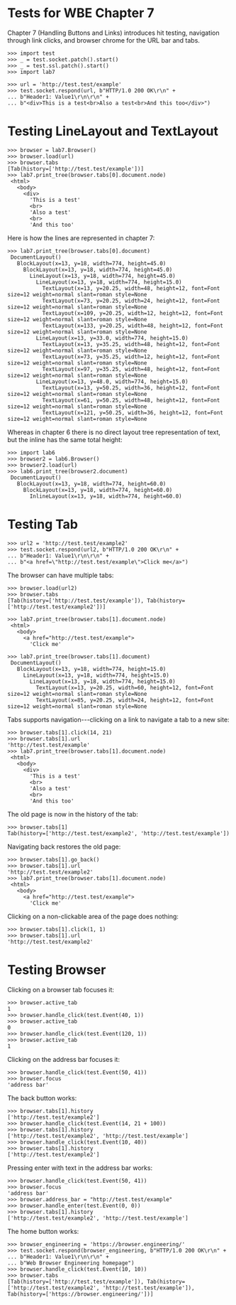 Tests for WBE Chapter 7
=======================

Chapter 7 (Handling Buttons and Links) introduces hit testing, navigation
through link clicks, and browser chrome for the URL bar and tabs.

    >>> import test
    >>> _ = test.socket.patch().start()
    >>> _ = test.ssl.patch().start()
    >>> import lab7

    >>> url = 'http://test.test/example'
    >>> test.socket.respond(url, b"HTTP/1.0 200 OK\r\n" +
    ... b"Header1: Value1\r\n\r\n" +
    ... b"<div>This is a test<br>Also a test<br>And this too</div>")

Testing LineLayout and TextLayout
=================================

    >>> browser = lab7.Browser()
    >>> browser.load(url)
    >>> browser.tabs
    [Tab(history=['http://test.test/example'])]
    >>> lab7.print_tree(browser.tabs[0].document.node)
     <html>
       <body>
         <div>
           'This is a test'
           <br>
           'Also a test'
           <br>
           'And this too'

Here is how the lines are represented in chapter 7:

    >>> lab7.print_tree(browser.tabs[0].document)
     DocumentLayout()
       BlockLayout(x=13, y=18, width=774, height=45.0)
         BlockLayout(x=13, y=18, width=774, height=45.0)
           LineLayout(x=13, y=18, width=774, height=45.0)
             LineLayout(x=13, y=18, width=774, height=15.0)
               TextLayout(x=13, y=20.25, width=48, height=12, font=Font size=12 weight=normal slant=roman style=None
               TextLayout(x=73, y=20.25, width=24, height=12, font=Font size=12 weight=normal slant=roman style=None
               TextLayout(x=109, y=20.25, width=12, height=12, font=Font size=12 weight=normal slant=roman style=None
               TextLayout(x=133, y=20.25, width=48, height=12, font=Font size=12 weight=normal slant=roman style=None
             LineLayout(x=13, y=33.0, width=774, height=15.0)
               TextLayout(x=13, y=35.25, width=48, height=12, font=Font size=12 weight=normal slant=roman style=None
               TextLayout(x=73, y=35.25, width=12, height=12, font=Font size=12 weight=normal slant=roman style=None
               TextLayout(x=97, y=35.25, width=48, height=12, font=Font size=12 weight=normal slant=roman style=None
             LineLayout(x=13, y=48.0, width=774, height=15.0)
               TextLayout(x=13, y=50.25, width=36, height=12, font=Font size=12 weight=normal slant=roman style=None
               TextLayout(x=61, y=50.25, width=48, height=12, font=Font size=12 weight=normal slant=roman style=None
               TextLayout(x=121, y=50.25, width=36, height=12, font=Font size=12 weight=normal slant=roman style=None

Whereas in chapter 6 there is no direct layout tree representation of text, but the inline
has the same total height:

    >>> import lab6
    >>> browser2 = lab6.Browser()
    >>> browser2.load(url)
    >>> lab6.print_tree(browser2.document)
     DocumentLayout()
       BlockLayout(x=13, y=18, width=774, height=60.0)
         BlockLayout(x=13, y=18, width=774, height=60.0)
           InlineLayout(x=13, y=18, width=774, height=60.0)

Testing Tab
===========

    >>> url2 = 'http://test.test/example2'
    >>> test.socket.respond(url2, b"HTTP/1.0 200 OK\r\n" +
    ... b"Header1: Value1\r\n\r\n" +
    ... b"<a href=\"http://test.test/example\">Click me</a>")

The browser can have multiple tabs:

    >>> browser.load(url2)
    >>> browser.tabs
    [Tab(history=['http://test.test/example']), Tab(history=['http://test.test/example2'])]

    >>> lab7.print_tree(browser.tabs[1].document.node)
     <html>
       <body>
         <a href="http://test.test/example">
           'Click me'

    >>> lab7.print_tree(browser.tabs[1].document)
     DocumentLayout()
       BlockLayout(x=13, y=18, width=774, height=15.0)
         LineLayout(x=13, y=18, width=774, height=15.0)
           LineLayout(x=13, y=18, width=774, height=15.0)
             TextLayout(x=13, y=20.25, width=60, height=12, font=Font size=12 weight=normal slant=roman style=None
             TextLayout(x=85, y=20.25, width=24, height=12, font=Font size=12 weight=normal slant=roman style=None

Tabs supports navigation---clicking on a link to navigate a tab to a new site:

    >>> browser.tabs[1].click(14, 21)
    >>> browser.tabs[1].url
    'http://test.test/example'
    >>> lab7.print_tree(browser.tabs[1].document.node)
     <html>
       <body>
         <div>
           'This is a test'
           <br>
           'Also a test'
           <br>
           'And this too'

The old page is now in the history of the tab:

    >>> browser.tabs[1]
    Tab(history=['http://test.test/example2', 'http://test.test/example'])

Navigating back restores the old page:

    >>> browser.tabs[1].go_back()
    >>> browser.tabs[1].url
    'http://test.test/example2'
    >>> lab7.print_tree(browser.tabs[1].document.node)
     <html>
       <body>
         <a href="http://test.test/example">
           'Click me'

Clicking on a non-clickable area of the page does nothing:

    >>> browser.tabs[1].click(1, 1)
    >>> browser.tabs[1].url
    'http://test.test/example2'

Testing Browser
===============

Clicking on a browser tab focuses it:

    >>> browser.active_tab
    1
    >>> browser.handle_click(test.Event(40, 1))
    >>> browser.active_tab
    0
    >>> browser.handle_click(test.Event(120, 1))
    >>> browser.active_tab
    1

Clicking on the address bar focuses it:

    >>> browser.handle_click(test.Event(50, 41))
    >>> browser.focus
    'address bar'

The back button works:

    >>> browser.tabs[1].history
    ['http://test.test/example2']
    >>> browser.handle_click(test.Event(14, 21 + 100))
    >>> browser.tabs[1].history
    ['http://test.test/example2', 'http://test.test/example']
    >>> browser.handle_click(test.Event(10, 40))
    >>> browser.tabs[1].history
    ['http://test.test/example2']

Pressing enter with text in the address bar works:

    >>> browser.handle_click(test.Event(50, 41))
    >>> browser.focus
    'address bar'
    >>> browser.address_bar = "http://test.test/example"
    >>> browser.handle_enter(test.Event(0, 0))
    >>> browser.tabs[1].history
    ['http://test.test/example2', 'http://test.test/example']

The home button works:

    >>> browser_engineering = 'https://browser.engineering/'
    >>> test.socket.respond(browser_engineering, b"HTTP/1.0 200 OK\r\n" +
    ... b"Header1: Value1\r\n\r\n" +
    ... b"Web Browser Engineering homepage")
    >>> browser.handle_click(test.Event(10, 10))
    >>> browser.tabs
    [Tab(history=['http://test.test/example']), Tab(history=['http://test.test/example2', 'http://test.test/example']), Tab(history=['https://browser.engineering/'])]
